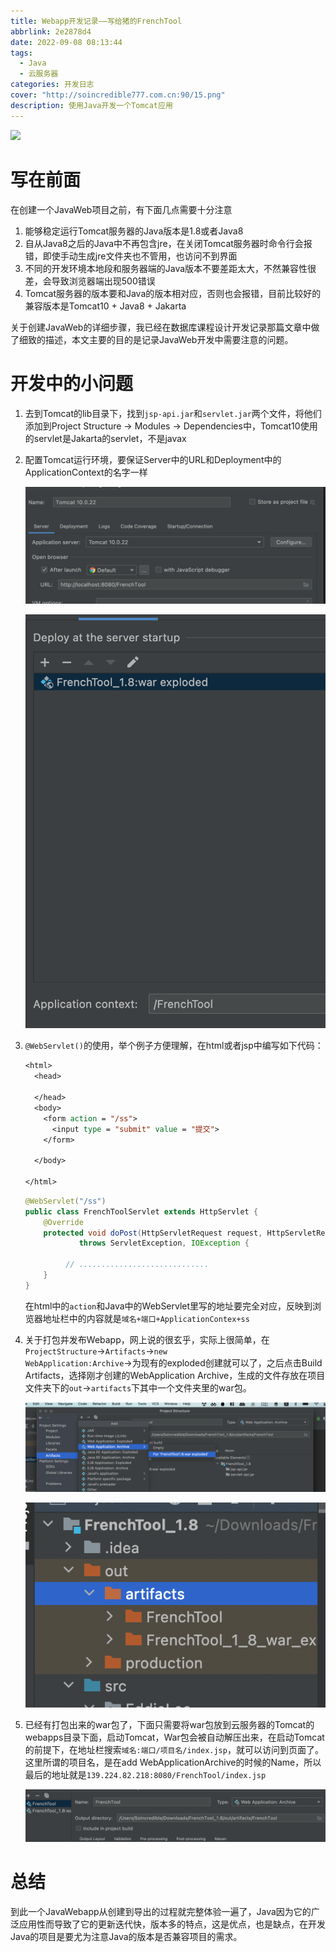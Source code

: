 ```yaml
---
title: Webapp开发记录——写给猪的FrenchTool
abbrlink: 2e2878d4
date: 2022-09-08 08:13:44
tags:
  - Java
  - 云服务器
categories: 开发日志
cover: "http://soincredible777.com.cn:90/15.png"
description: 使用Java开发一个Tomcat应用
---
```


![](Webapp开发记录——写给猪的FrenchTool/截屏2022-09-08-08.15.13.png)



<!--more-->

# 写在前面

在创建一个JavaWeb项目之前，有下面几点需要十分注意

1. 能够稳定运行Tomcat服务器的Java版本是1.8或者Java8
2. 自从Java8之后的Java中不再包含jre，在关闭Tomcat服务器时命令行会报错，即使手动生成jre文件夹也不管用，也访问不到界面
3. 不同的开发环境本地段和服务器端的Java版本不要差距太大，不然兼容性很差，会导致浏览器端出现500错误
4. Tomcat服务器的版本要和Java的版本相对应，否则也会报错，目前比较好的兼容版本是Tomcat10 + Java8 + Jakarta

关于创建JavaWeb的详细步骤，我已经在数据库课程设计开发记录那篇文章中做了细致的描述，本文主要的目的是记录JavaWeb开发中需要注意的问题。

# 开发中的小问题

1. 去到Tomcat的lib目录下，找到<code>jsp-api.jar</code>和<code>servlet.jar</code>两个文件，将他们添加到Project Structure -> Modules -> Dependencies中，Tomcat10使用的servlet是Jakarta的servlet，不是javax

2. 配置Tomcat运行环境，要保证Server中的URL和Deployment中的ApplicationContext的名字一样

   ![](Webapp开发记录——写给猪的FrenchTool/image-20220908083019476.png)

   ![](Webapp开发记录——写给猪的FrenchTool/image-20220908083114305.png)

3. <code>@WebServlet()</code>的使用，举个例子方便理解，在html或者jsp中编写如下代码：

   ```jsp
   <html>
     <head>
       
     </head>
     <body>
       <form action = "/ss">
         <input type = "submit" value = "提交">
       </form>
       
     </body>
     
   </html>
   ```

   ```java
   @WebServlet("/ss")
   public class FrenchToolServlet extends HttpServlet {
       @Override
       protected void doPost(HttpServletRequest request, HttpServletResponse response)
               throws ServletException, IOException {
         
         	// .............................
       }
   }
   ```

   在html中的<code>action</code>和Java中的WebServlet里写的地址要完全对应，反映到浏览器地址栏中的内容就是<code>域名+端口+ApplicationContex+ss</code>

4. 关于打包并发布Webapp，网上说的很玄乎，实际上很简单，在<code>ProjectStructure</code>-><code>Artifacts</code>-><code>new WebApplication:Archive</code>->为现有的exploded创建就可以了，之后点击Build Artifacts，选择刚才创建的WebApplication Archive，生成的文件存放在项目文件夹下的<code>out</code>-><code>artifacts</code>下其中一个文件夹里的war包。

   ![](Webapp开发记录——写给猪的FrenchTool/image-20220908084308970.png)

   ![](Webapp开发记录——写给猪的FrenchTool/image-20220908084543063.png)

5. 已经有打包出来的war包了，下面只需要将war包放到云服务器的Tomcat的webapps目录下面，启动Tomcat，War包会被自动解压出来，在启动Tomcat的前提下，在地址栏搜索<code>域名:端口/项目名/index.jsp</code>，就可以访问到页面了。这里所谓的项目名，是在add WebApplicationArchive的时候的Name，所以最后的地址就是<code>139.224.82.218:8080/FrenchTool/index.jsp</code>

   ![](Webapp开发记录——写给猪的FrenchTool/image-20220908085057231.png)

# 总结

到此一个JavaWebapp从创建到导出的过程就完整体验一遍了，Java因为它的广泛应用性而导致了它的更新迭代快，版本多的特点，这是优点，也是缺点，在开发Java的项目是要尤为注意Java的版本是否兼容项目的需求。
